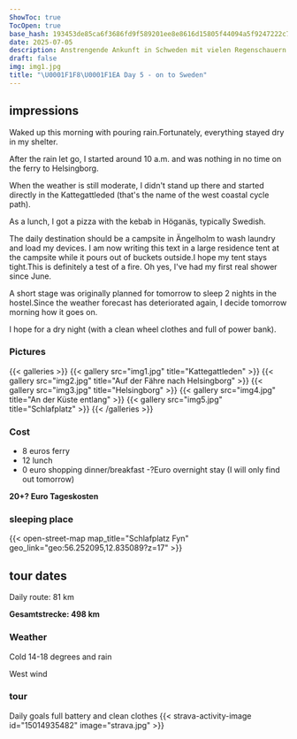 ```yaml
---
ShowToc: true
TocOpen: true
base_hash: 193453de85ca6f3686fd9f589201ee8e8616d15805f44094a5f9247222c7cf4a
date: 2025-07-05
description: Anstrengende Ankunft in Schweden mit vielen Regenschauern
draft: false
img: img1.jpg
title: "\U0001F1F8\U0001F1EA Day 5 - on to Sweden"
---
```


## impressions
Waked up this morning with pouring rain.Fortunately, everything stayed dry in my shelter.

After the rain let go, I started around 10 a.m. and was nothing in no time on the ferry to Helsingborg.

When the weather is still moderate, I didn't stand up there and started directly in the Kattegattleded (that's the name of the west coastal cycle path).

As a lunch, I got a pizza with the kebab in Höganäs, typically Swedish.

The daily destination should be a campsite in Ängelholm to wash laundry and load my devices.
I am now writing this text in a large residence tent at the campsite while it pours out of buckets outside.I hope my tent stays tight.This is definitely a test of a fire.
Oh yes, I've had my first real shower since June.

A short stage was originally planned for tomorrow to sleep 2 nights in the hostel.Since the weather forecast has deteriorated again, I decide tomorrow morning how it goes on.

I hope for a dry night (with a clean wheel clothes and full of power bank).
### Pictures
{{< galleries >}}
{{< gallery src="img1.jpg" title="Kattegattleden" >}}
{{< gallery src="img2.jpg" title="Auf der Fähre nach Helsingborg" >}}
{{< gallery src="img3.jpg" title="Helsingborg" >}}
{{< gallery src="img4.jpg" title="An der Küste entlang" >}}
{{< gallery src="img5.jpg" title="Schlafplatz" >}}
{{< /galleries >}}

### Cost
- 8 euros ferry
- 12 lunch
- 0 euro shopping dinner/breakfast
-?Euro overnight stay (I will only find out tomorrow)

**20+? Euro Tageskosten**

### sleeping place
{{< open-street-map map_title="Schlafplatz Fyn" geo_link="geo:56.252095,12.835089?z=17" >}}

## tour dates
Daily route: 81 km

**Gesamtstrecke: 498 km**

### Weather
Cold 14-18 degrees and rain

West wind

### tour
Daily goals full battery and clean clothes
{{< strava-activity-image id="15014935482" image="strava.jpg" >}}